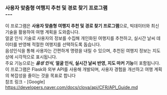 ### 사용자 맞춤형 여행지 추천 및 경로 찾기 프로그램<br/>---<br/>
이 프로그램은 **사용자 맞춤형 여행지 추천 및 경로 찾기 프로그램**으로, 빅데이터와 최신 기술을 활용하여 여행 계획을 도와줍니다. <br/>
얼굴 인식 기술로 사용자의 정보를 수집해 개인화된 여행지를 추천하고, 실시간 날씨 데이터를 반영해 적절한 여행지를 선택하도록 돕습니다. <br/>
음성인식을 통해 사용자는 간편하게 명령을 내릴 수 있으며, 추천된 여행지 정보는 지도 상에 시각적으로 표시됩니다. <br/>
주요 기능으로는 ***음성 인식,*** **얼굴 인식, 실시간 날씨 반영, 지도 마커 기능**이 포함됩니다. <br/>
이 프로그램은 Flask와 외부 API를 사용해 개발되며, 사용자 경험을 개선하고 여행 계획의 복잡성을 줄이는 것을 목표로 합니다​<br/>
참조 링크 - [Google] https://developers.naver.com/docs/clova/api/CFR/API_Guide.md
